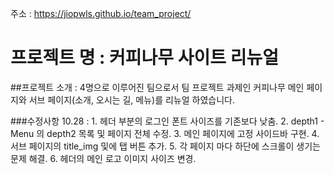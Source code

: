 주소 : https://jiopwls.github.io/team_project/

# 프로젝트 명 : 커피나무 사이트 리뉴얼

##프로젝트 소개 : 4명으로 이루어진 팀으로서 팀 프로젝트 과제인 커피나무 메인 페이지와 서브 페이지(소개, 오시는 길, 메뉴)를 리뉴얼 하였습니다.

###수정사항
10.28 : 1. 헤더 부분의 로그인 폰트 사이즈를 기존보다 낮춤.
        2. depth1 - Menu 의 depth2 목록 및 페이지 전체 수정.
        3. 메인 페이지에 고정 사이드바 구현.
        4. 서브 페이지의 title_img 및에 탭 버튼 추가.
        5. 각 페이지 마다 하단에 스크롤이 생기는 문제 해결.
        6. 헤더의 메인 로고 이미지 사이즈 변경.
